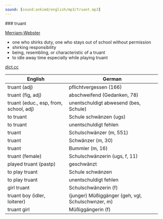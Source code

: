```yaml
---
sound: [sound:ankimd/english/mp3/truant.mp3]
---
```


\### truant

[Merriam-Webster](https://www.merriam-webster.com/dictionary/truant)

- one who shirks duty, one who stays out of school without permission
- shirking responsibility
- being, resembling, or characteristic of a truant
- to idle away time especially while playing truant

[dict.cc](https://www.dict.cc/truant)

| English        | German       |
| -------------- | ------------ |
| truant (adj) | pflichtvergessen (166) |
| truant (fig, adj) | abschweifend (Gedanken, 78) |
| truant (educ., esp, from, school, adj) | unentschuldigt abwesend (bes, Schule) |
| to truant | Schule schwänzen (ugs) |
| to truant | unentschuldigt fehlen |
| truant | Schulschwänzer (m, 551) |
| truant | Schwänzer (m, 30) |
| truant | Bummler (m, 16) |
| truant (female) | Schulschwänzerin (ugs, f, 11) |
| played truant (pastp) | geschwänzt |
| to play truant | Schule schwänzen |
| to play truant | unentschuldigt fehlen |
| girl truant | Schulschwänzerin (f) |
| truant boy (idler, loiterer) | (junger) Müßiggänger (geh, vgl, Schulschwnzer, m) |
| truant girl | Müßiggängerin (f) |
